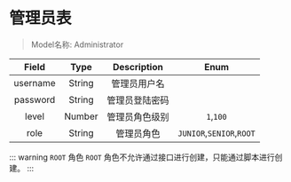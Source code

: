 # 管理员表

> Model名称:  Administrator

|  Field   |  Type  |  Description   |           Enum           |
| :------: | :----: | :------------: | :----------------------: |
| username | String |  管理员用户名  |                          |
| password | String | 管理员登陆密码 |                          |
|  level   | Number | 管理员角色级别 |      `1`,`100`      |
|   role   | String |   管理员角色   | `JUNIOR`,`SENIOR`,`ROOT` |



::: warning `ROOT` 角色
`ROOT` 角色不允许通过接口进行创建，只能通过脚本进行创建。
:::





